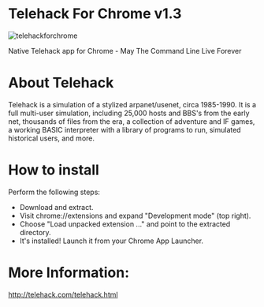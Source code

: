 # Telehack For Chrome v1.3

![telehackforchrome](https://cloud.githubusercontent.com/assets/9145593/9702324/68906d70-5425-11e5-8abb-22598ddea6fd.png)

Native Telehack app for Chrome - May The Command Line Live Forever

# About Telehack 
Telehack is a simulation of a stylized arpanet/usenet, circa 1985-1990. It is a full multi-user simulation, including 25,000 hosts and BBS's from the early net, thousands of files from the era, a collection of adventure and IF games, a working BASIC interpreter with a library of programs to run, simulated historical users, and more.

# How to install
Perform the following steps:
  - Download and extract.
  - Visit chrome://extensions and expand "Development mode" (top right).
  - Choose "Load unpacked extension ..." and point to the extracted directory.
  - It's installed! Launch it from your Chrome App Launcher.

# More Information:
http://telehack.com/telehack.html
